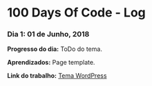 # 100 Days Of Code - Log

### Dia 1: 01 de Junho, 2018

**Progresso do dia:** ToDo do tema.

**Aprendizados:** Page template.

**Link do trabalho:** [Tema WordPress](http://guto.pro.br/portifolio/wordpress)

